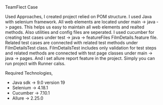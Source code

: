 TeamFlect Case

Used Approaches,
  I created project relied on POM structure. I used Java with selenium framework. All web elements are located under main -> java -> pages. This helps us easy to maintain all web elements and realted methods. Also utilities and config files are seperated. 
  I used cucumber for creating test cases under test -> java -> featureFiles FilmDetails.feature file. Related test cases are connected with related test methods under FilmDetailsTest class. FilmDetailsTest includes only validation for test steps and related 
  methods are connected with test page classes under main -> java -> pages. And i set allure report feature in the project. Simply you can run project with Runner calss.

Required Technologies,
- Java sdk -> 9.0 version 19
- Selenium -> 4.18.1
- Cucumber -> 7.10.1
- Allure -> 2.25.0
